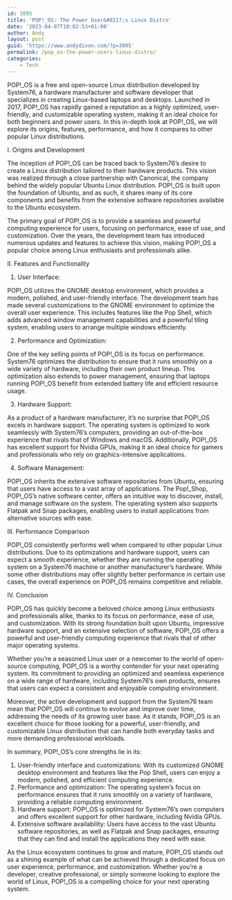```yaml
---
id: 3895
title: 'POP!_OS: The Power User&#8217;s Linux Distro'
date: '2023-04-07T10:02:53+01:00'
author: Andy
layout: post
guid: 'https://www.andydixon.com/?p=3895'
permalink: /pop_os-the-power-users-linux-distro/
categories:
    - Tech
---
```


POP!\_OS is a free and open-source Linux distribution developed by System76, a hardware manufacturer and software developer that specializes in creating Linux-based laptops and desktops. Launched in 2017, POP!\_OS has rapidly gained a reputation as a highly optimized, user-friendly, and customizable operating system, making it an ideal choice for both beginners and power users. In this in-depth look at POP!\_OS, we will explore its origins, features, performance, and how it compares to other popular Linux distributions.

I. Origins and Development

The inception of POP!\_OS can be traced back to System76’s desire to create a Linux distribution tailored to their hardware products. This vision was realized through a close partnership with Canonical, the company behind the widely popular Ubuntu Linux distribution. POP!\_OS is built upon the foundation of Ubuntu, and as such, it shares many of its core components and benefits from the extensive software repositories available to the Ubuntu ecosystem.

The primary goal of POP!\_OS is to provide a seamless and powerful computing experience for users, focusing on performance, ease of use, and customization. Over the years, the development team has introduced numerous updates and features to achieve this vision, making POP!\_OS a popular choice among Linux enthusiasts and professionals alike.

II. Features and Functionality

1. User Interface:

POP!\_OS utilizes the GNOME desktop environment, which provides a modern, polished, and user-friendly interface. The development team has made several customizations to the GNOME environment to optimize the overall user experience. This includes features like the Pop Shell, which adds advanced window management capabilities and a powerful tiling system, enabling users to arrange multiple windows efficiently.

2. Performance and Optimization:

One of the key selling points of POP!\_OS is its focus on performance. System76 optimizes the distribution to ensure that it runs smoothly on a wide variety of hardware, including their own product lineup. This optimization also extends to power management, ensuring that laptops running POP!\_OS benefit from extended battery life and efficient resource usage.

3. Hardware Support:

As a product of a hardware manufacturer, it’s no surprise that POP!\_OS excels in hardware support. The operating system is optimized to work seamlessly with System76’s computers, providing an out-of-the-box experience that rivals that of Windows and macOS. Additionally, POP!\_OS has excellent support for Nvidia GPUs, making it an ideal choice for gamers and professionals who rely on graphics-intensive applications.

4. Software Management:

POP!\_OS inherits the extensive software repositories from Ubuntu, ensuring that users have access to a vast array of applications. The Pop!\_Shop, POP!\_OS’s native software center, offers an intuitive way to discover, install, and manage software on the system. The operating system also supports Flatpak and Snap packages, enabling users to install applications from alternative sources with ease.

III. Performance Comparison

POP!\_OS consistently performs well when compared to other popular Linux distributions. Due to its optimizations and hardware support, users can expect a smooth experience, whether they are running the operating system on a System76 machine or another manufacturer’s hardware. While some other distributions may offer slightly better performance in certain use cases, the overall experience on POP!\_OS remains competitive and reliable.

IV. Conclusion

POP!\_OS has quickly become a beloved choice among Linux enthusiasts and professionals alike, thanks to its focus on performance, ease of use, and customization. With its strong foundation built upon Ubuntu, impressive hardware support, and an extensive selection of software, POP!\_OS offers a powerful and user-friendly computing experience that rivals that of other major operating systems.

Whether you’re a seasoned Linux user or a newcomer to the world of open-source computing, POP!\_OS is a worthy contender for your next operating system. Its commitment to providing an optimized and seamless experience on a wide range of hardware, including System76’s own products, ensures that users can expect a consistent and enjoyable computing environment.

Moreover, the active development and support from the System76 team mean that POP!\_OS will continue to evolve and improve over time, addressing the needs of its growing user base. As it stands, POP!\_OS is an excellent choice for those looking for a powerful, user-friendly, and customizable Linux distribution that can handle both everyday tasks and more demanding professional workloads.

In summary, POP!\_OS’s core strengths lie in its:

1. User-friendly interface and customizations: With its customized GNOME desktop environment and features like the Pop Shell, users can enjoy a modern, polished, and efficient computing experience.
2. Performance and optimization: The operating system’s focus on performance ensures that it runs smoothly on a variety of hardware, providing a reliable computing environment.
3. Hardware support: POP!\_OS is optimized for System76’s own computers and offers excellent support for other hardware, including Nvidia GPUs.
4. Extensive software availability: Users have access to the vast Ubuntu software repositories, as well as Flatpak and Snap packages, ensuring that they can find and install the applications they need with ease.

As the Linux ecosystem continues to grow and mature, POP!\_OS stands out as a shining example of what can be achieved through a dedicated focus on user experience, performance, and customization. Whether you’re a developer, creative professional, or simply someone looking to explore the world of Linux, POP!\_OS is a compelling choice for your next operating system.